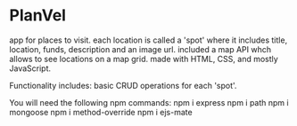 # PlanVel

app for places to visit. each location is called a 'spot' where it includes title, location, funds, description and an image url.
included a map API whch allows to see locations on a map grid.
made with HTML, CSS, and mostly JavaScript.

Functionality includes: basic CRUD operations for each 'spot'.

You will need the following npm commands:
npm i express
npm i path
npm i mongoose
npm i method-override
npm i ejs-mate
